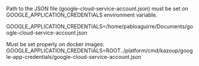 Path to the JSON file (google-cloud-service-account.json) must be set 
on GOOGLE_APPLICATION_CREDENTIALS environment variable.

GOOGLE_APPLICATION_CREDENTIALS=/home/pabloaguirre/Documents/google-cloud-service-account.json

Must be set properly on docker images:
GOOGLE_APPLICATION_CREDENTIALS=ROOT../platform/cmd/kazoup/google-app-credentials/google-cloud-service-account.json
